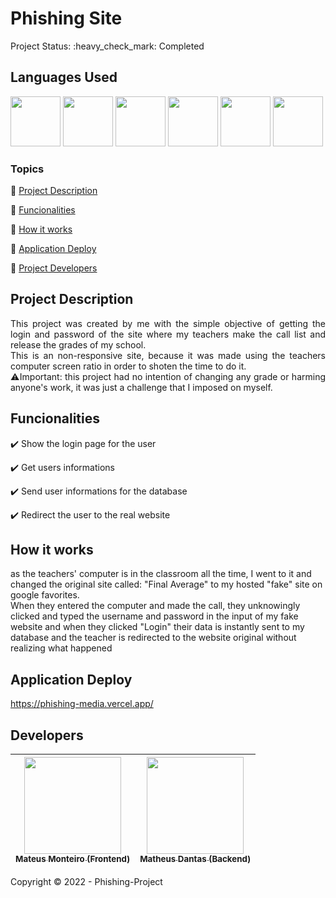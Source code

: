 <h1>Phishing Site</h1>
Project Status: :heavy_check_mark: Completed
<br>
<h2>Languages Used</h2>
<p align="left">
  <img src="https://user-images.githubusercontent.com/81173375/173145423-a677d25e-9f54-4ffe-aaac-06fcb89c6f33.png" width="80" height="80"/>
  <img src="https://user-images.githubusercontent.com/81173375/173145420-09145644-7cdd-4e9f-879a-9b4520f5bb06.png" width="80" height="80"/>
  <img src="https://user-images.githubusercontent.com/81173375/173145425-0cb0b980-ebb6-4f06-a7f7-4ec6ffb2fc2c.png" width="80" height="80"/>
  <img src="https://user-images.githubusercontent.com/81173375/173146357-fca3c8f1-6dfa-4f87-8514-96a3ab932f94.png" width="80" height="80"/>
  <img src="https://user-images.githubusercontent.com/81173375/173146272-9169dc13-f37c-452a-bf60-99681dd1878e.png" width="80" height="80"/>
  <img src="https://user-images.githubusercontent.com/81173375/173146918-272dd65b-ab58-4ed6-a802-c5bb7223bc93.png" width="80" height="80"/>
</p>

### Topics

:small_blue_diamond: [Project Description](#project-description)

:small_blue_diamond: [Funcionalities](#funcionalities)

:small_blue_diamond: [How it works](#how-it-works)

:small_blue_diamond: [Application Deploy](#application-deploy)

:small_blue_diamond: [Project Developers](#developers)


## Project Description 

<p align="justify">
  This project was created by me with the simple objective of getting the login and password of the site where my teachers make the call list and release the grades of my school.<br>
  This is an non-responsive site, because it was made using the teachers computer screen ratio in order to shoten the time to do it. <br>
  ⚠️Important: this project had no intention of changing any grade or harming anyone's work, it was just a challenge that I imposed on myself. 
</p>

## Funcionalities

:heavy_check_mark: Show the login page for the user 

:heavy_check_mark: Get users informations  

:heavy_check_mark: Send user informations for the database 

:heavy_check_mark: Redirect the user to the real website

## How it works
 <p>
as the teachers' computer is in the classroom all the time, I went to it and changed the original site called: "Final Average" to my hosted "fake" site on google favorites.<br>
When they entered the computer and made the call, they unknowingly clicked and typed the username and password in the input of my fake website and when they clicked "Login" their data is instantly sent to my database and the teacher is redirected to the website original without realizing what happened
</p>

## Application Deploy

https://phishing-media.vercel.app/

## Developers


| [<img src="https://user-images.githubusercontent.com/81173375/173143781-8d0dfa7d-1d02-49e8-839e-a186046b3a98.jpeg" width=155><br><sub>Mateus Monteiro (Frontend)</sub>](https://github.com/Mateus-Oliveira-Monteiro) |  [<img src="https://user-images.githubusercontent.com/81173375/173147856-f353abba-882b-4e2e-8c0a-e2894e2f0076.jpeg" width=155><br><sub>Matheus Dantas (Backend)</sub>](https://github.com/matheus-dr)
| :---: | :---: 


Copyright :copyright: 2022 - Phishing-Project
 
  
</span>  
